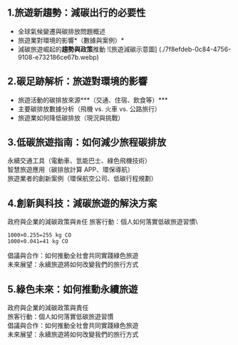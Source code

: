 ## 1.旅遊新趨勢：減碳出行的必要性
- 全球氣候變遷與碳排放問題概述
- 旅遊業對環境的影響*（數據與案例）*
- 減碳旅遊崛起的**趨勢與政策**推動
![旅遊減碳示意圖] (./7f8efdeb-0c84-4756-9108-e732186ce67b.webp)
## 2.碳足跡解析：旅遊對環境的影響
- 旅遊活動的碳排放來源***（交通、住宿、飲食等）***
- 主要碳排放數據分析（飛機 vs. 火車 vs. 公路旅行）
- 旅遊業如何降低碳排放（現況與挑戰）
## 3.低碳旅遊指南：如何減少旅程碳排放
永續交通工具（電動車、氫能巴士、綠色飛機技術）\
智慧旅遊應用（碳排放計算 APP、環保導航）\
旅遊業者的創新案例（環保航空公司、低碳行程規劃）
## 4.創新與科技：減碳旅遊的解決方案
政府與企業的減碳政策與`責`任
旅客行動：個人如何落實低碳旅遊習慣\
``` 
1000×0.255=255 kg CO
1000×0.041=41 kg CO 
```
倡議與合作：如何推動全社會共同實踐綠色旅遊\
未來展望：永續旅遊將如何改變我們的旅行方式
## 5.綠色未來：如何推動永續旅遊
政府與企業的減碳政策與責任\
旅客行動：個人如何落實低碳旅遊習慣\
倡議與合作：如何推動全社會共同實踐綠色旅遊\
未來展望：永續旅遊將如何改變我們的旅行方式

